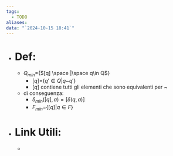 ```yaml
---
tags:
  - TODO
aliases: 
data: "`2024-10-15 18:41`"
---
```

- # Def:
	- $Q_{min}=${$[q] \space |\space q\in Q$}
		- $[q]=${$q' \in Q | q$~$q'$}
		- $[q]$ contiene tutti gli elementi che sono equivalenti per ~
	- di conseguenza:
		- $\delta_{min}([q],a)=[\delta(q,a)]$
		- $F_{min}=${$[q] | q \in F$}
- # Link Utili:
	- 